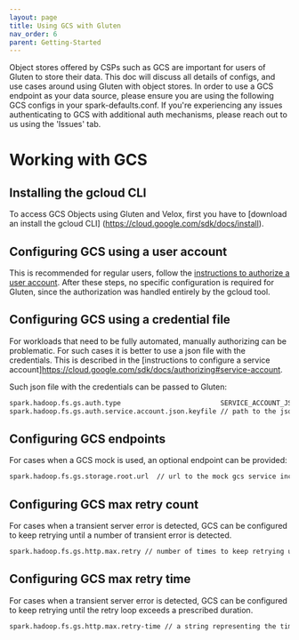 ```yaml
---
layout: page
title: Using GCS with Gluten
nav_order: 6
parent: Getting-Started
---
```

Object stores offered by CSPs such as GCS are important for users of Gluten to store their data. This doc will discuss all details of configs, and use cases around using Gluten with object stores. In order to use a GCS endpoint as your data source, please ensure you are using the following GCS configs in your spark-defaults.conf. If you're experiencing any issues authenticating to GCS with additional auth mechanisms, please reach out to us using the 'Issues' tab.

# Working with GCS

## Installing the gcloud CLI

To access GCS Objects using Gluten and Velox, first you have to [download an install the gcloud CLI] (https://cloud.google.com/sdk/docs/install).


## Configuring GCS using a user account

This is recommended for regular users, follow the [instructions to authorize a user account](https://cloud.google.com/sdk/docs/authorizing#user-account).
After these steps, no specific configuration is required for Gluten, since the authorization was handled entirely by the gcloud tool.


## Configuring GCS using a credential file

For workloads that need to be fully automated, manually authorizing can be problematic. For such cases it is better to use a json file with the credentials.
This is described in the [instructions to configure a service account]https://cloud.google.com/sdk/docs/authorizing#service-account.

Such json file with the credentials can be passed to Gluten:

```sh
spark.hadoop.fs.gs.auth.type                         SERVICE_ACCOUNT_JSON_KEYFILE
spark.hadoop.fs.gs.auth.service.account.json.keyfile // path to the json file with the credentials.
```

## Configuring GCS endpoints

For cases when a GCS mock is used, an optional endpoint can be provided:
```sh
spark.hadoop.fs.gs.storage.root.url  // url to the mock gcs service including starting with http or https
```

## Configuring GCS max retry count

For cases when a transient server error is detected, GCS can be configured to keep retrying until a number of transient error is detected.
```sh
spark.hadoop.fs.gs.http.max.retry // number of times to keep retrying unless a non-transient error is detected
```

## Configuring GCS max retry time

For cases when a transient server error is detected, GCS can be configured to keep retrying until the retry loop exceeds a prescribed duration.
```sh
spark.hadoop.fs.gs.http.max.retry-time // a string representing the time keep retrying (10s, 1m, etc).
```